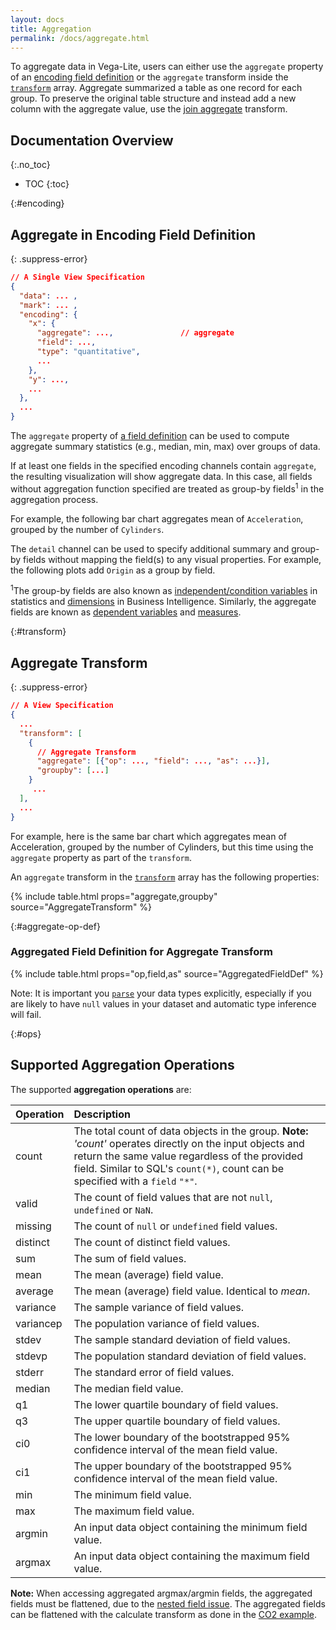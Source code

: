 ```yaml
---
layout: docs
title: Aggregation
permalink: /docs/aggregate.html
---
```


To aggregate data in Vega-Lite, users can either use the `aggregate` property of an [encoding field definition](#encoding) or the `aggregate` transform inside the [`transform`](#transform) array. Aggregate summarized a table as one record for each group. To preserve the original table structure and instead add a new column with the aggregate value, use the [join aggregate](joinaggregate.html) transform.

## Documentation Overview

{:.no_toc}

<!-- prettier-ignore -->
- TOC
{:toc}

{:#encoding}

## Aggregate in Encoding Field Definition

<!-- TODO why aggregation -->

{: .suppress-error}

```json
// A Single View Specification
{
  "data": ... ,
  "mark": ... ,
  "encoding": {
    "x": {
      "aggregate": ...,               // aggregate
      "field": ...,
      "type": "quantitative",
      ...
    },
    "y": ...,
    ...
  },
  ...
}
```

The `aggregate` property of [a field definition](encoding.html#field-def) can be used to compute aggregate summary statistics (e.g., median, min, max) over groups of data.

If at least one fields in the specified encoding channels contain `aggregate`, the resulting visualization will show aggregate data. In this case, all fields without aggregation function specified are treated as group-by fields<sup>1</sup> in the aggregation process.

For example, the following bar chart aggregates mean of `Acceleration`, grouped by the number of `Cylinders`.

<div class="vl-example" data-name="bar_aggregate_vertical"></div>

The `detail` channel can be used to specify additional summary and group-by fields without mapping the field(s) to any visual properties. For example, the following plots add `Origin` as a group by field.

<div class="vl-example" data-name="point_aggregate_detail"></div>

<span class="note-line"><sup>1</sup>The group-by fields are also known as [independent/condition variables](https://en.wikipedia.org/wiki/Dependent_and_independent_variables) in statistics and [dimensions](<https://en.wikipedia.org/wiki/Dimension_(data_warehouse)>) in Business Intelligence. Similarly, the aggregate fields are known as [dependent variables](https://en.wikipedia.org/wiki/Dependent_and_independent_variables) and [measures](<https://en.wikipedia.org/wiki/Measure_(data_warehouse)>). </span>

{:#transform}

## Aggregate Transform

{: .suppress-error}

```json
// A View Specification
{
  ...
  "transform": [
    {
      // Aggregate Transform
      "aggregate": [{"op": ..., "field": ..., "as": ...}],
      "groupby": [...]
    }
     ...
  ],
  ...
}
```

For example, here is the same bar chart which aggregates mean of Acceleration, grouped by the number of Cylinders, but this time using the `aggregate` property as part of the `transform`.

<div class="vl-example" data-name="bar_aggregate_transform"></div>

An `aggregate` transform in the [`transform`](transform.html) array has the following properties:

{% include table.html props="aggregate,groupby" source="AggregateTransform" %}

{:#aggregate-op-def}

### Aggregated Field Definition for Aggregate Transform

{% include table.html props="op,field,as" source="AggregatedFieldDef" %}

Note: It is important you [`parse`](data.html#format) your data types explicitly, especially if you are likely to have `null` values in your dataset and automatic type inference will fail.

{:#ops}

## Supported Aggregation Operations

The supported **aggregation operations** are:

| Operation | Description                                                                                                                                                                                                                                                            |
| :-------- | :--------------------------------------------------------------------------------------------------------------------------------------------------------------------------------------------------------------------------------------------------------------------- |
| count     | The total count of data objects in the group. <span class="note-line">**Note:** _'count'_ operates directly on the input objects and return the same value regardless of the provided field. Similar to SQL's `count(*)`, count can be specified with a `field` `"*"`. |
| valid     | The count of field values that are not `null`, `undefined` or `NaN`.                                                                                                                                                                                                   |
| missing   | The count of `null` or `undefined` field values.                                                                                                                                                                                                                       |
| distinct  | The count of distinct field values.                                                                                                                                                                                                                                    |
| sum       | The sum of field values.                                                                                                                                                                                                                                               |
| mean      | The mean (average) field value.                                                                                                                                                                                                                                        |
| average   | The mean (average) field value. Identical to _mean_.                                                                                                                                                                                                                   |
| variance  | The sample variance of field values.                                                                                                                                                                                                                                   |
| variancep | The population variance of field values.                                                                                                                                                                                                                               |
| stdev     | The sample standard deviation of field values.                                                                                                                                                                                                                         |
| stdevp    | The population standard deviation of field values.                                                                                                                                                                                                                     |
| stderr    | The standard error of field values.                                                                                                                                                                                                                                    |
| median    | The median field value.                                                                                                                                                                                                                                                |
| q1        | The lower quartile boundary of field values.                                                                                                                                                                                                                           |
| q3        | The upper quartile boundary of field values.                                                                                                                                                                                                                           |
| ci0       | The lower boundary of the bootstrapped 95% confidence interval of the mean field value.                                                                                                                                                                                |
| ci1       | The upper boundary of the bootstrapped 95% confidence interval of the mean field value.                                                                                                                                                                                |
| min       | The minimum field value.                                                                                                                                                                                                                                               |
| max       | The maximum field value.                                                                                                                                                                                                                                               |
| argmin    | An input data object containing the minimum field value.                                                                                                                                                                                                               |
| argmax    | An input data object containing the maximum field value.                                                                                                                                                                                                               |

**Note:** When accessing aggregated argmax/argmin fields, the aggregated fields must be flattened, due to the [nested field issue](https://github.com/vega/vega-lite/issues/3361). The aggregated fields can be flattened with the calculate transform as done in the [CO2 example]({{site.baseurl}}/examples/layer_line_co2_concentration.html).
